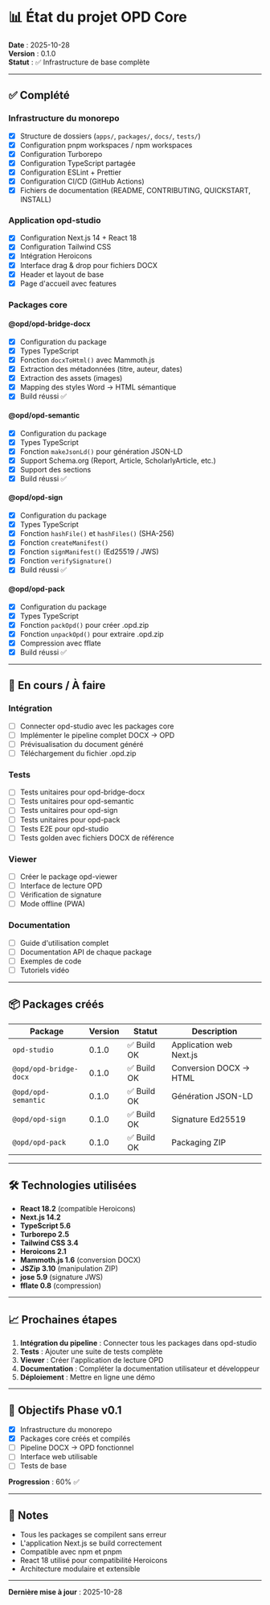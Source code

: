 # 📊 État du projet OPD Core

**Date** : 2025-10-28  
**Version** : 0.1.0  
**Statut** : ✅ Infrastructure de base complète

---

## ✅ Complété

### Infrastructure du monorepo
- [x] Structure de dossiers (`apps/`, `packages/`, `docs/`, `tests/`)
- [x] Configuration pnpm workspaces / npm workspaces
- [x] Configuration Turborepo
- [x] Configuration TypeScript partagée
- [x] Configuration ESLint + Prettier
- [x] Configuration CI/CD (GitHub Actions)
- [x] Fichiers de documentation (README, CONTRIBUTING, QUICKSTART, INSTALL)

### Application opd-studio
- [x] Configuration Next.js 14 + React 18
- [x] Configuration Tailwind CSS
- [x] Intégration Heroicons
- [x] Interface drag & drop pour fichiers DOCX
- [x] Header et layout de base
- [x] Page d'accueil avec features

### Packages core

#### @opd/opd-bridge-docx
- [x] Configuration du package
- [x] Types TypeScript
- [x] Fonction `docxToHtml()` avec Mammoth.js
- [x] Extraction des métadonnées (titre, auteur, dates)
- [x] Extraction des assets (images)
- [x] Mapping des styles Word → HTML sémantique
- [x] Build réussi ✅

#### @opd/opd-semantic
- [x] Configuration du package
- [x] Types TypeScript
- [x] Fonction `makeJsonLd()` pour génération JSON-LD
- [x] Support Schema.org (Report, Article, ScholarlyArticle, etc.)
- [x] Support des sections
- [x] Build réussi ✅

#### @opd/opd-sign
- [x] Configuration du package
- [x] Types TypeScript
- [x] Fonction `hashFile()` et `hashFiles()` (SHA-256)
- [x] Fonction `createManifest()`
- [x] Fonction `signManifest()` (Ed25519 / JWS)
- [x] Fonction `verifySignature()`
- [x] Build réussi ✅

#### @opd/opd-pack
- [x] Configuration du package
- [x] Types TypeScript
- [x] Fonction `packOpd()` pour créer .opd.zip
- [x] Fonction `unpackOpd()` pour extraire .opd.zip
- [x] Compression avec fflate
- [x] Build réussi ✅

---

## 🚧 En cours / À faire

### Intégration
- [ ] Connecter opd-studio avec les packages core
- [ ] Implémenter le pipeline complet DOCX → OPD
- [ ] Prévisualisation du document généré
- [ ] Téléchargement du fichier .opd.zip

### Tests
- [ ] Tests unitaires pour opd-bridge-docx
- [ ] Tests unitaires pour opd-semantic
- [ ] Tests unitaires pour opd-sign
- [ ] Tests unitaires pour opd-pack
- [ ] Tests E2E pour opd-studio
- [ ] Tests golden avec fichiers DOCX de référence

### Viewer
- [ ] Créer le package opd-viewer
- [ ] Interface de lecture OPD
- [ ] Vérification de signature
- [ ] Mode offline (PWA)

### Documentation
- [ ] Guide d'utilisation complet
- [ ] Documentation API de chaque package
- [ ] Exemples de code
- [ ] Tutoriels vidéo

---

## 📦 Packages créés

| Package | Version | Statut | Description |
|---------|---------|--------|-------------|
| `opd-studio` | 0.1.0 | ✅ Build OK | Application web Next.js |
| `@opd/opd-bridge-docx` | 0.1.0 | ✅ Build OK | Conversion DOCX → HTML |
| `@opd/opd-semantic` | 0.1.0 | ✅ Build OK | Génération JSON-LD |
| `@opd/opd-sign` | 0.1.0 | ✅ Build OK | Signature Ed25519 |
| `@opd/opd-pack` | 0.1.0 | ✅ Build OK | Packaging ZIP |

---

## 🛠️ Technologies utilisées

- **React 18.2** (compatible Heroicons)
- **Next.js 14.2**
- **TypeScript 5.6**
- **Turborepo 2.5**
- **Tailwind CSS 3.4**
- **Heroicons 2.1**
- **Mammoth.js 1.6** (conversion DOCX)
- **JSZip 3.10** (manipulation ZIP)
- **jose 5.9** (signature JWS)
- **fflate 0.8** (compression)

---

## 📈 Prochaines étapes

1. **Intégration du pipeline** : Connecter tous les packages dans opd-studio
2. **Tests** : Ajouter une suite de tests complète
3. **Viewer** : Créer l'application de lecture OPD
4. **Documentation** : Compléter la documentation utilisateur et développeur
5. **Déploiement** : Mettre en ligne une démo

---

## 🎯 Objectifs Phase v0.1

- [x] Infrastructure du monorepo
- [x] Packages core créés et compilés
- [ ] Pipeline DOCX → OPD fonctionnel
- [ ] Interface web utilisable
- [ ] Tests de base

**Progression** : 60% ✅

---

## 📝 Notes

- Tous les packages se compilent sans erreur
- L'application Next.js se build correctement
- Compatible avec npm et pnpm
- React 18 utilisé pour compatibilité Heroicons
- Architecture modulaire et extensible

---

**Dernière mise à jour** : 2025-10-28


